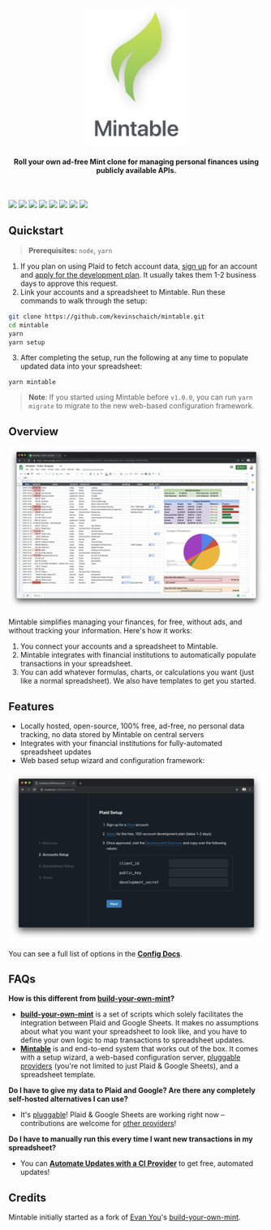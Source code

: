 <h4 align="center"><img width="200" src="./src/static/logo.png" alt="Mintable"><h4 align="center">Roll your own ad-free Mint clone for managing personal finances using publicly available APIs.</h4><br></h4>

[![](https://img.shields.io/travis/com/kevinschaich/mintable/master.svg)](https://travis-ci.com/kevinschaich/mintable)
[![](https://img.shields.io/github/release/kevinschaich/mintable.svg)](https://github.com/kevinschaich/mintable/releases)
[![](https://img.shields.io/github/license/kevinschaich/mintable.svg)](https://github.com/kevinschaich/mintable/blob/master/LICENSE)
[![](https://img.shields.io/librariesio/github/kevinschaich/mintable.svg)](https://github.com/kevinschaich/mintable/network/dependencies)
[![](https://img.shields.io/github/contributors/kevinschaich/mintable.svg)](https://github.com/kevinschaich/mintable/graphs/contributors)
[![](https://img.shields.io/github/last-commit/kevinschaich/mintable.svg)](https://github.com/kevinschaich/mintable/commits/master)
[![](https://img.shields.io/github/issues/kevinschaich/mintable.svg)](https://github.com/kevinschaich/mintable/issues)
[![](https://img.shields.io/github/issues-pr/kevinschaich/mintable.svg)](https://github.com/kevinschaich/mintable/pulls)

## Quickstart

> **Prerequisites:** `node`, `yarn`

1. If you plan on using Plaid to fetch account data, [sign up](https://dashboard.plaid.com/signup) for an account and [apply for the development plan](https://plaid.com/pricing/). It usually takes them 1-2 business days to approve this request.
2. Link your accounts and a spreadsheet to Mintable. Run these commands to walk through the setup:

```bash
git clone https://github.com/kevinschaich/mintable.git
cd mintable
yarn
yarn setup
```

3. After completing the setup, run the following at any time to populate updated data into your spreadsheet: 

```
yarn mintable
```

> **Note**: If you started using Mintable before `v1.0.0`, you can run `yarn migrate` to migrate to the new web-based configuration framework.

## Overview

![Mintable](./src/static/mintable.png)

Mintable simplifies managing your finances, for free, without ads, and without tracking your information. Here's how it works:

1. You connect your accounts and a spreadsheet to Mintable.
1. Mintable integrates with financial institutions to automatically populate transactions in your spreadsheet.
1. You can add whatever formulas, charts, or calculations you want (just like a normal spreadsheet). We also have templates to get you started.

## Features

- Locally hosted, open-source, 100% free, ad-free, no personal data tracking, no data stored by Mintable on central servers
- Integrates with your financial institutions for fully-automated spreadsheet updates
- Web based setup wizard and configuration framework:

![Setup Wizard](./src/static/setup.png)

You can see a full list of options in the **[Config Docs](./docs/CONFIG.md)**.

## FAQs

**How is this different from [build-your-own-mint](https://github.com/yyx990803/build-your-own-mint)?**

- **[build-your-own-mint](https://github.com/yyx990803/build-your-own-mint)** is a set of scripts which solely facilitates the integration between Plaid and Google Sheets. It makes no assumptions about what you want your spreadsheet to look like, and you have to define your own logic to map transactions to spreadsheet updates.
- **[Mintable](#)** is and end-to-end system that works out of the box. It comes with a setup wizard, a web-based configuration server, [pluggable providers](./docs/PROVIDERS.md) (you're not limited to just Plaid & Google Sheets), and a spreadsheet template.

**Do I have to give my data to Plaid and Google? Are there any completely self-hosted alternatives I can use?**

- It's [pluggable](./docs/PROVIDERS.md)! Plaid & Google Sheets are working right now – contributions are welcome for [other providers](./docs/PROVIDERS.md)!

**Do I have to manually run this every time I want new transactions in my spreadsheet?**

- You can **[Automate Updates with a CI Provider](./docs/CONFIG.md#automate-updates-with-a-ci-provider)** to get free, automated updates!

## Credits

Mintable initially started as a fork of [Evan You](https://github.com/yyx990803)'s [build-your-own-mint](https://github.com/yyx990803/build-your-own-mint).
